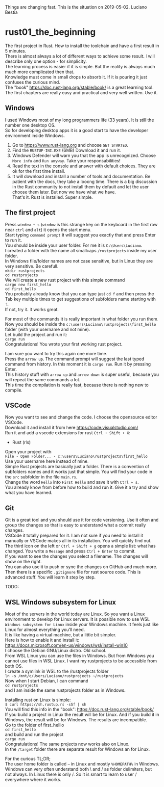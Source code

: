 Things are changing fast. This is the situation on 2019-05-02. Luciano Bestia  
# rust01_the_beginning  
The first project in Rust. How to install the toolchain and have a first result in 5 minutes.  
There is almost always a lot of different ways to achieve some result. I will describe only one option - for simplicity.  
The learning process is easier if it is simple. But the reality is always much much more complicated then that.  
Knowledge must come in small drops to absorb it. If it is pouring it just confuses the curious mind.  
The "book" https://doc.rust-lang.org/stable/book/ is a great learning tool. The first chapters are really easy and practical and very well written. Use it.   
## Windows  
I used Windows most of my long programmers life (33 years). It is still the number one desktop OS.  
So for developing desktop apps it is a good start to have the developer environment inside Windows.  
1. Go to https://www.rust-lang.org and choose `GET STARTED`.  
2. Find the `RUSTUP-INI.EXE` (6MB) Download it and run it.  
3. Windows Defender will warn you that the app is unrecognized. Choose `More info` and `Run anyway`. Take your responsabilities!  
4. Read the text in the console and answer with default choices. They are ok for the first time install.  
5. It will download and install a number of tools and documentation. Be patient with the docs, they take a looong time. There is a big discussion in the Rust community to not install them by default and let the user choose them later. But now we have what we have.  
That's it. Rust is installed. Super simple.  

## The first project  
Press `window + s` (`window` is this strange key on the keyboard in the first row near `ctrl` and `alt`) it opens the start menu.  
Start typing `command prompt` it will suggest you exactly that and press Enter to run it.  
You should be inside your user folder. For me it is `C:\Users\Luciano`.  
I created a folder with the name all smallcaps `/rustprojects` inside my user folder.  
In Windows file/folder names are not case sensitive, but in Linux they are very sensitive. Be carefull.  
`mkdir rustprojects`  
`cd rustprojects`  
We will create a new rust project with this simple command  
`cargo new first_hello`  
`cd first_hello`  
You probably already know that you can type just `cd f` and then press the Tab key multiple times to get suggestions of subfolders name starting with `f`.  
If not, try it. It works great.  
  
For most of the commands it is really important in what folder you run them. Now you should be inside the `c:\users\Luciano\rustprojects\first_hello` folder (with your username and not mine).  
Let build the project and run it:  
`cargo run`  
Congratulations! You wrote your first working rust project.  
  
I am sure you want to try this again one more time.  
Press the `arrow up`. The command prompt will suggest the last typed command from history. In this moment it is `cargo run`. Run it by pressing Enter.  
This history stuff with `arrow up` and `arrow down` is super useful, because you will repeat the same commands a lot.  
This time the compilation is really fast, because there is nothing new to compile.  
## VSCode
Now you want to see and change the code. I choose the opensource editor VSCode.  
Download it and install it from here https://code.visualstudio.com/  
Run it and add a vscode extensions for rust `Ctrl + Shift + X`:
- Rust (rls)
  
Open your project with  
`File - Open Folder... - c:\users\Luciano\rustprojects\first_hello`  
Use your username here instead of mine.  
Simple Rust projects are basically just a folder. There is a convention of subfolders names and it works just that simple. You will find your code in the `src` subfolder in the file `main.rs`.  
Change the word `Hello` into `First Hello` and save it with `Ctrl + s`.  
You already know from before how to build and run it. Give it a try and show what you have learned.  
## Git
Git is a great tool and you should use it for code versioning. Use it often and group the changes so that is easy to understand what a commit really changes.  
VSCode it totally prepared for it. I am not sure if you need to install it manually or VSCode makes all in its installation. You will quickly find out.  
The third icon on the left or `Ctrl + Shift + g` opens a simple list: what has changed. You write a `Message` and press `Ctrl + Enter` to commit.  
If you want to see the changes you select a filename. The changes will show on the right.  
You can also use it to push or sync the changes on GitHub and much more. Then there is a specific `.gitignore` file for rust source code. This is advanced stuff. You will learn it step by step.  

TODO:  
## WSL Windows subsystem for Linux
Most of the servers in the world today are Linux. So you want a Linux environment to develop for Linux servers. It is possible now to use WSL `Windows subsystem for Linux` inside your Windows machine. It feels just like Linux for almost everything you'll need.  
It is like having a virtual machine, but a little bit simpler.  
Here is how to enable it and install it:  
https://docs.microsoft.com/en-us/windows/wsl/install-win10  
I choose the Debian GNU/Linux distro. Old school.  
From WSL Linux you can use the files in Windows. But from Windows you cannot use files in WSL Linux. I want my rustprojects to be accessible from both OS.  
I create a symlink in WSL to the /rustprojects folder  
`ln -s /mnt/c/Users/Luciano/rustprojects ~/rustprojects`  
Now when I start Debian, I can command  
`cd rustprojects`  
and I am inside the same rustprojects folder as in Windows.  
  
Installing rust on Linux is simple:  
`$ curl https://sh.rustup.rs -sSf | sh`  
You will find this info in the "book": https://doc.rust-lang.org/stable/book/  
If you build a project in Linux the result will be for Linux. And if you build it in Windows, the result will be for Windows. The results are incompatible.  
Go to the folder of first_helllo  
`cd first_hello`  
and build and run the project  
`cargo run`  
Congratulations! The same projects now works also on Linux.  
In the `/target` folder there are separate result for Windows an for Linux.  



For the curious TL;DR;  
The user home folder is called `~` in Linux and mostly `%HOMEPATH%` in Windows.  
Windows can very often understand both \ and / as folder delimiters, but not always. In Linux there is only /. So it is smart to learn to user / everywhere where it works.  
  
  

